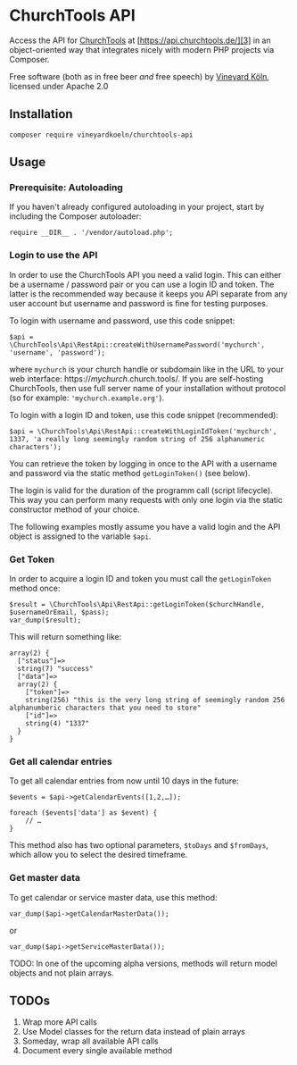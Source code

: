 # ChurchTools API

Access the API for [ChurchTools][1] at [https://api.churchtools.de/][3] in an object-oriented way that integrates nicely with modern PHP projects via Composer.

Free software (both as in free beer *and* free speech) by [Vineyard Köln][2], licensed under Apache 2.0

[1]: https://church.tools/
[2]: https://vineyard.koeln/
[3]: https://api.churchtools.de/

## Installation

`composer require vineyardkoeln/churchtools-api`

## Usage

### Prerequisite: Autoloading

If you haven't already configured autoloading in your project, start by including the Composer autoloader:

```
require __DIR__ . '/vendor/autoload.php';
``` 

### Login to use the API

In order to use the ChurchTools API you need a valid login. This can either be a username / password pair
or you can use a login ID and token. The latter is the recommended way because it keeps you API
separate from any user account but username and password is fine for testing purposes.

To login with username and password, use this code snippet:
```
$api = \ChurchTools\Api\RestApi::createWithUsernamePassword('mychurch', 'username', 'password');
```
where `mychurch` is your church handle or subdomain like in the URL to your web interface: https://_mychurch_.church.tools/.
If you are self-hosting ChurchTools, then use full server name of your installation without protocol (so for example: `'mychurch.example.org'`).

To login with a login ID and token, use this code snippet (recommended):
```
$api = \ChurchTools\Api\RestApi::createWithLoginIdToken('mychurch', 1337, 'a really long seemingly random string of 256 alphanumeric characters');
```
You can retrieve the token by logging in once to the API with a username and password via the static method `getLoginToken()` (see below).

The login is valid for the duration of the programm call (script lifecycle). This way you can perform many requests with
only one login via the static constructor method of your choice.

The following examples mostly assume you have a valid login and the API object is assigned to the variable `$api`. 

### Get Token

In order to acquire a login ID and token you must call the `getLoginToken` method once:

```
$result = \ChurchTools\Api\RestApi::getLoginToken($churchHandle, $usernameOrEmail, $pass);
var_dump($result);
```

This will return something like: 
```
array(2) {
  ["status"]=>
  string(7) "success"
  ["data"]=>
  array(2) {
    ["token"]=>
    string(256) "this is the very long string of seemingly random 256 alphanumberic characters that you need to store"
    ["id"]=>
    string(4) "1337"
  }
}
```

### Get all calendar entries

To get all calendar entries from now until 10 days in the future:
```
$events = $api->getCalendarEvents([1,2,…]);

foreach ($events['data'] as $event) {
    // …
}
```

This method also has two optional parameters, `$toDays` and `$fromDays`, which allow you to select the desired timeframe.

### Get master data

To get calendar or service master data, use this method:

```
var_dump($api->getCalendarMasterData());
```

or 

```
var_dump($api->getServiceMasterData());
```

TODO: In one of the upcoming alpha versions, methods will return model objects and not plain arrays.

## TODOs

1. Wrap more API calls
1. Use Model classes for the return data instead of plain arrays
1. Someday, wrap all available API calls
1. Document every single available method
